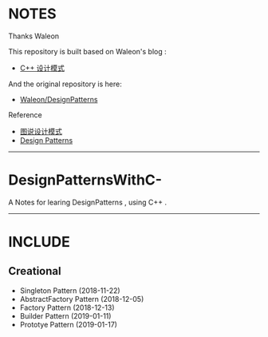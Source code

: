 # NOTES

Thanks Waleon

This repository is built based on Waleon's blog :

- [C++ 设计模式](https://blog.csdn.net/liang19890820/article/details/66974516)

And the original repository is here:

- [Waleon/DesignPatterns](https://github.com/Waleon/DesignPatterns)

Reference

- [图说设计模式](https://design-patterns.readthedocs.io/zh_CN/latest/index.html)
- [Design Patterns](https://sourcemaking.com/design_patterns/creational_patterns)

---

# DesignPatternsWithC-
A Notes for learing DesignPatterns , using C++ .

---

# INCLUDE

## Creational 
- Singleton Pattern  (2018-11-22)
- AbstractFactory Pattern  (2018-12-05)
- Factory Pattern (2018-12-13)
- Builder Pattern (2019-01-11)
- Prototye Pattern (2019-01-17)
